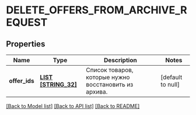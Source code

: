 # DELETE_OFFERS_FROM_ARCHIVE_REQUEST

## Properties
Name | Type | Description | Notes
------------ | ------------- | ------------- | -------------
**offer_ids** | [**LIST [STRING_32]**](STRING_32.md) | Список товаров, которые нужно восстановить из архива. | [default to null]

[[Back to Model list]](../README.md#documentation-for-models) [[Back to API list]](../README.md#documentation-for-api-endpoints) [[Back to README]](../README.md)


